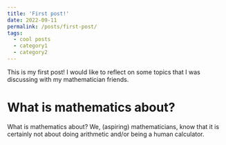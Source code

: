 ```yaml
---
title: 'First post!'
date: 2022-09-11
permalink: /posts/first-post/
tags:
  - cool posts
  - category1
  - category2
---
```


This is my first post! I would like to reflect on some topics that I was discussing with my mathematician friends.

What is mathematics about?
======
What is mathematics about? We, (aspiring) mathematicians, know that it is certainly not about doing arithmetic and/or being a human calculator.
